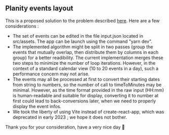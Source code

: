 ## Planity events layout

This is a proposed solution to the problem described [here](https://github.com/planity/test_recrutement/tree/master/frontend_senior).
Here are a few considerations :

- The set of events can be edited in the file input.json located in src/assets. The app can be launch using the command "yarn dev".
- The implemented algorithm might be split in two passes (group the events that mutually overlap, then distribute them by columns in each group) for a better readibility. The current implementation merges these two steps to minimize the number of loop iterations. However, in the context of a standard calendar view (10 to 20 events in a day), such a performance concern may not arise.
- The events may all be processed at first to convert their starting dates from string to numbers, so the number of call to timeToMinutes may be minimal. However, as the time format provided in  the raw input (HH:mm) is human-readable and suitable for display, converting it to number at first could lead to back-conversions later, when we need to properly display the event infos.
- We took the liberty of using Vite instead of create-react-app, which was deprecated in early 2023 ; we hope it does not bother.

Thank you for your consideration, have a very nice day 🌿
